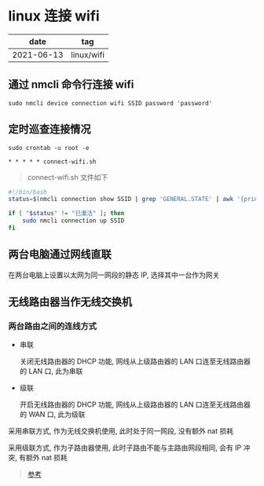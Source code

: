 # linux 连接 wifi

| date       | tag        |
| ---------- | ---------- |
| 2021-06-13 | linux/wifi |

## 通过 nmcli 命令行连接 wifi

`sudo nmcli device connection wifi SSID password 'password'`

## 定时巡查连接情况

`sudo crontab -u root -e`

`* * * * * connect-wifi.sh`

> connect-wifi.sh 文件如下

```sh
#!/bin/bash
status=$(nmcli connection show SSID | grep 'GENERAL.STATE' | awk '{print $2}')

if [ "$status" != "已激活" ]; then
    sudo nmcli connection up SSID
fi
```

## 两台电脑通过网线直联

在两台电脑上设置以太网为同一网段的静态 IP, 选择其中一台作为网关

## 无线路由器当作无线交换机

### 两台路由之间的连线方式

- 串联

  关闭无线路由器的 DHCP 功能, 网线从上级路由器的 LAN 口连至无线路由器的 LAN 口, 此为串联

- 级联

  开启无线路由器的 DHCP 功能, 网线从上级路由器的 LAN 口连至无线路由器的 WAN 口, 此为级联

采用串联方式, 作为无线交换机使用, 此时处于同一网段, 没有额外 nat 损耗

采用级联方式, 作为子路由器使用, 此时子路由不能与主路由网段相同, 会有 IP 冲突, 有额外 nat 损耗

> [参考](https://blog.csdn.net/weixin_42261100/article/details/112873758)
